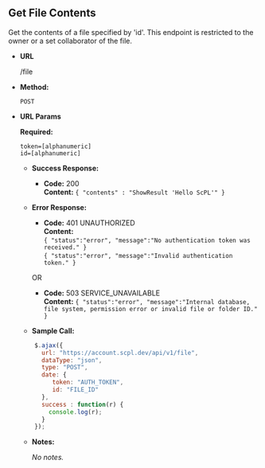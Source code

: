 **Get File Contents**
----
Get the contents of a file specified by 'id'. This endpoint is restricted to the owner or a set collaborator of the file.

* **URL**

  /file

* **Method:**

  `POST`

*  **URL Params**

   **Required:**

   `token=[alphanumeric]`<br/>
   `id=[alphanumeric]`

   * **Success Response:**

     * **Code:** 200 <br />
       **Content:** `{ "contents" : "ShowResult 'Hello ScPL'" }`

   * **Error Response:**

     * **Code:** 401 UNAUTHORIZED <br />
       **Content:**<br/>
       `{ "status":"error", "message":"No authentication token was received." }`<br/>
       `{ "status":"error", "message":"Invalid authentication token." }`

     OR

     * **Code:** 503 SERVICE_UNAVAILABLE <br />
       **Content:** `{ "status":"error", "message":"Internal database, file system, permission error or invalid file or folder ID." }`

   * **Sample Call:**

   ```javascript
       $.ajax({
         url: "https://account.scpl.dev/api/v1/file",
         dataType: "json",
         type: "POST",
         date: {
            token: "AUTH_TOKEN",
            id: "FILE_ID"
         },
         success : function(r) {
           console.log(r);
         }
       });
     ```

   * **Notes:**

     _No notes._
